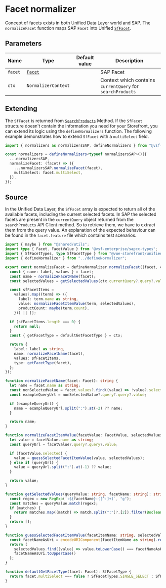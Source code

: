 # Facet normalizer

Concept of facets exists in both Unified Data Layer world and SAP. The `normalizeFacet` function maps SAP `Facet` into Unified [`SfFacet`](/unified-data-layer/unified-data-model.html#sffacet).

## Parameters

| Name    | Type                                                                                           | Default value | Description                                                |
| ------- | ---------------------------------------------------------------------------------------------- | ------------- | ---------------------------------------------------------- |
| `facet` | [`Facet`](https://docs.alokai.com/sapcc/reference/api/sap-commerce-webservices-sdk.facet.html) |               | SAP Facet                                                  |
| `ctx`   | `NormalizerContext`                                                                            |               | Context which contains `currentQuery` for `searchProducts` |

## Extending

The `SfFacet` is returned from [`SearchProducts`](/unified-data-layer/unified-methods/products#searchproducts) Method. If the `SfFacet` structure doesn't contain the information you need for your Storefront, you can extend its logic using the `defineNormalizers` function. The following example demonstrates how to extend `SfFacet` with a `multiSelect` field.

```ts
import { normalizers as normalizersSAP, defineNormalizers } from "@vsf-enterprise/unified-api-sapcc";

const normalizers = defineNormalizers<typeof normalizersSAP>()({
  ...normalizersSAP,
  normalizeFacet: (facet) => ({
    ...normalizersSAP.normalizeFacet(facet),
    multiSelect: facet.multiSelect,
  }),
});
```

## Source

In the Unified Data Layer, the `SfFacet` array is expected to return all of the available facets, including the current selected facets. In SAP the selected facets are present in the `currentQuery` object returned from the `searchProducts` API Client method. So to retrieve them, we have to extract them from the query value. An explanation of the expected behaviour can be found in the `facet.feature` file which contains test scenarios.

```ts [facet.ts]
import { maybe } from "@shared/utils";
import type { Facet, FacetValue } from "@vsf-enterprise/sapcc-types";
import { SfFacetTypes, type SfFacetType } from "@vue-storefront/unified-data-model";
import { defineNormalizer } from "../defineNormalizer";

export const normalizeFacet = defineNormalizer.normalizeFacet((facet, ctx) => {
  const { name: label, values } = facet;
  const name = normalizeFacetName(facet);
  const selectedValues = getSelectedValues(ctx.currentQuery?.query?.value ?? "", name);

  const sfFacetItems =
    values?.map((term) => ({
      label: term.name as string,
      value: normalizeFacetItemValue(term, selectedValues),
      productCount: maybe(term.count),
    })) || [];

  if (sfFacetItems.length === 0) {
    return null;
  }
  const { getFacetType = defaultGetFacetType } = ctx;

  return {
    label: label as string,
    name: normalizeFacetName(facet),
    values: sfFacetItems,
    type: getFacetType(facet),
  };
});

function normalizeFacetName(facet: Facet): string {
  let name = facet.name as string;
  const nonSelectedValue = facet.values?.find((value) => !value?.selected);
  const exampleQueryUrl = nonSelectedValue?.query?.query?.value;

  if (exampleQueryUrl) {
    name = exampleQueryUrl.split(":").at(-2) ?? name;
  }

  return name;
}

function normalizeFacetItemValue(facetValue: FacetValue, selectedValues: string[]): string {
  let value = facetValue.name as string;
  const queryUrl = facetValue?.query?.query?.value;

  if (facetValue.selected) {
    value = guessSelectedFacetItemValue(value, selectedValues);
  } else if (queryUrl) {
    value = queryUrl.split(":").at(-1) ?? value;
  }

  return value;
}

function getSelectedValues(queryValue: string, facetName: string): string[] {
  const regex = new RegExp(`:${facetName}:([^:]+)`, "g");
  const matches = queryValue.match(regex);
  if (matches) {
    return matches.map((match) => match.split(":")?.[2]).filter(Boolean);
  }
  return [];
}

function guessSelectedFacetItemValue(facetItemName: string, selectedValues: string[]): string {
  const facetNameAsUri = encodeURIComponent(facetItemName as string).replace(/%20/g, "+");
  return (
    selectedValues.find((value) => value.toLowerCase() === facetNameAsUri.toLowerCase()) ??
    facetNameAsUri.toUpperCase()
  );
}

function defaultGetFacetType(facet: Facet): SfFacetType {
  return facet.multiSelect === false ? SfFacetTypes.SINGLE_SELECT : SfFacetTypes.MULTI_SELECT;
}

```
